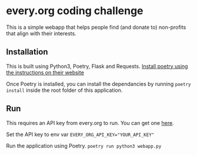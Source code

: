 # every.org coding challenge

This is a simple webapp that helps people find (and donate to) non-profits that align with their interests.

## Installation

This is built using Python3, Poetry, Flask and Requests.  [Install poetry using the instructions on their website](https://python-poetry.org/docs/#installation)

Once Poetry is installed, you can install the dependancies by running `poetry install` inside the root folder of this application.

## Run

This requires an API key from every.org to run.  You can get one [here](every.org/developer).

Set the API key to env var `EVERY_ORG_API_KEY="YOUR_API_KEY"`

Run the application using Poetry.  `poetry run python3 webapp.py`


